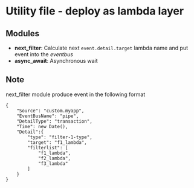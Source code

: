 # Utility file - deploy as lambda layer

## Modules
* **next_filter**: Calculate next `event.detail.target` lambda name and put event into the *eventbus*
* **async_await**: Asynchronous wait

## Note
next_filter module produce event in the following format

```
{
    "Source": "custom.myapp",
    "EventBusName": "pipe",
    "DetailType": "transaction",
    "Time": new Date(),
    "Detail":{
        "type": "filter-1-type",
        "target": "f1_lambda",
        "filterlist": [
            "f1_lambda",
            "f2_lambda",
            "f3_lambda"
        ]
    }
}
```
